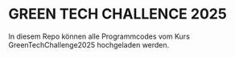 # GREEN TECH CHALLENCE  2025

In diesem Repo können alle Programmcodes vom Kurs GreenTechChallenge2025 hochgeladen werden.

